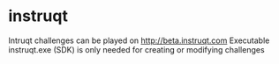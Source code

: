 # instruqt 

Intruqt challenges can be played on http://beta.instruqt.com
Executable instruqt.exe (SDK) is only needed for creating or modifying challenges
